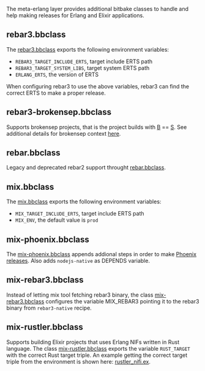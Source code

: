 The meta-erlang layer provides additional bitbake classes to handle and help making releases for Erlang and Elixir applications.

## rebar3.bbclass

The [rebar3.bbclass](https://github.com/meta-erlang/meta-erlang/blob/master/classes/rebar3.bbclass) exports the following environment variables:

- `REBAR3_TARGET_INCLUDE_ERTS`, target include ERTS path
- `REBAR3_TARGET_SYSTEM_LIBS`, target system ERTS path
- `ERLANG_ERTS`, the version of ERTS

When configuring rebar3 to use the above variables, rebar3 can find the correct ERTS to make a proper release.

## rebar3-brokensep.bbclass

Supports brokensep projects, that is the project builds with [B](https://docs.yoctoproject.org/ref-manual/variables.html#term-B) == [S](https://docs.yoctoproject.org/ref-manual/variables.html#term-S). See additional details for brokensep context [here](https://docs.yoctoproject.org/ref-manual/classes.html?highlight=brokensep#autotools-bbclass).

## rebar.bbclass

Legacy and deprecated rebar2 support throught [rebar.bbclass](https://github.com/meta-erlang/meta-erlang/blob/master/classes/rebar.bbclass).

## mix.bbclass

The [mix.bbclass](https://github.com/meta-erlang/meta-erlang/blob/master/classes/mix.bbclass) exports the following environment variables:

- `MIX_TARGET_INCLUDE_ERTS`, target include ERTS path
- `MIX_ENV`, the default value is `prod`

## mix-phoenix.bbclass

The [mix-phoenix.bbclass](https://github.com/meta-erlang/meta-erlang/blob/master/classes/mix-phoenix.bbclass) appends addional steps in order to make [Phoenix releases](https://hexdocs.pm/phoenix/releases.html). Also adds `nodejs-native` as DEPENDS variable.

## mix-rebar3.bbclass

Instead of letting mix tool fetching rebar3 binary, the class [mix-rebar3.bbclass](https://github.com/meta-erlang/meta-erlang/blob/master/classes/mix-rebar3.bbclass) configures the variable MIX_REBAR3 pointing it to the rebar3 binary from `rebar3-native` recipe. 

## mix-rustler.bbclass

Supports building Elixir projects that uses Erlang NIFs written in Rust language. The class [mix-rustler.bbclass](https://github.com/meta-erlang/meta-erlang/blob/master/classes/mix-rustler.bbclass) exports the variable `RUST_TARGET` with the correct Rust target triple. An example getting the correct target triple from the environment is shown here: [rustler_nifi.ex](https://github.com/meta-erlang/hello-world/blob/master/hello-elixir-rustler/lib/hello_elixir_rustler/rustler_nif.ex).